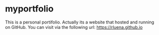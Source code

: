 # myportfolio
This is a personal portifolio. Actually its a website that hosted and running on GitHub. You can visit via the following url: https://rluena.github.io
